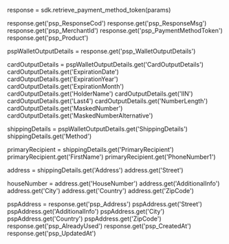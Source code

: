 response = sdk.retrieve_payment_method_token(params)

response.get('psp_ResponseCod')
response.get('psp_ResponseMsg')
response.get('psp_MerchantId')
response.get('psp_PaymentMethodToken')
response.get('psp_Product')

pspWalletOutputDetails = response.get('psp_WalletOutputDetails')

cardOutputDetails = pspWalletOutputDetails.get('CardOutputDetails')
cardOutputDetails.get('ExpirationDate')
cardOutputDetails.get('ExpirationYear')
cardOutputDetails.get('ExpirationMonth')
cardOutputDetails.get('HolderName')
cardOutputDetails.get('IIN')
cardOutputDetails.get('Last4')
cardOutputDetails.get('NumberLength')
cardOutputDetails.get('MaskedNumber')
cardOutputDetails.get('MaskedNumberAlternative')

shippingDetails = pspWalletOutputDetails.get('ShippingDetails')
shippingDetails.get('Method')

primaryRecipient = shippingDetails.get('PrimaryRecipient')
primaryRecipient.get('FirstName')
primaryRecipient.get('PhoneNumber1')

address = shippingDetails.get('Address')
address.get('Street')

houseNumber = address.get('HouseNumber')
address.get('AdditionalInfo')
address.get('City')
address.get('Country')
address.get('ZipCode')

pspAddress = response.get('psp_Address')
pspAddress.get('Street')
pspAddress.get('AdditionalInfo')
pspAddress.get('City')
pspAddress.get('Country')
pspAddress.get('ZipCode')
response.get('psp_AlreadyUsed')
response.get('psp_CreatedAt')
response.get('psp_UpdatedAt')
